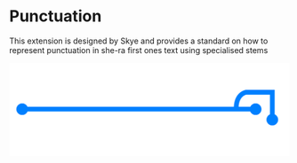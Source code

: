 # Punctuation

This extension is designed by Skye and provides a standard on how to represent punctuation in she-ra first ones text using specialised stems

![exclamation_mark](./source/exclamation.svg)
